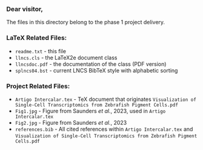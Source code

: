 ### Dear visitor,

The files in this directory belong to the phase 1 project delivery.

### LaTeX Related Files:
- `readme.txt` - this file
- `llncs.cls` - the LaTeX2e document class
- `llncsdoc.pdf` - the documentation of the class (PDF version)
- `splncs04.bst` - current LNCS BibTeX style with alphabetic sorting

### Project Related Files:
- `Artigo Intercalar.tex` - TeX document that originates `Visualization of Single-Cell Transcriptomics from Zebrafish Pigment Cells.pdf`
- `Fig1.jpg` - Figure from Saunders *et al.*, 2023, used in `Artigo Intercalar.tex`
- `Fig2.jpg` - Figure from Saunders *et al.*, 2023
- `references.bib` - All cited references within `Artigo Intercalar.tex` and `Visualization of Single-Cell Transcriptomics from Zebrafish Pigment Cells.pdf`

